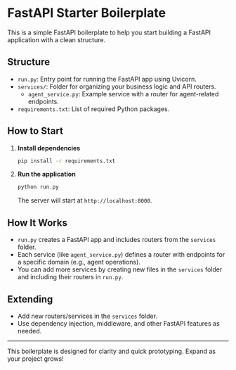 # FastAPI Starter Boilerplate

This is a simple FastAPI boilerplate to help you start building a FastAPI application with a clean structure.

## Structure

- `run.py`: Entry point for running the FastAPI app using Uvicorn.
- `services/`: Folder for organizing your business logic and API routers.
  - `agent_service.py`: Example service with a router for agent-related endpoints.
- `requirements.txt`: List of required Python packages.

## How to Start

1. **Install dependencies**
   ```bash
   pip install -r requirements.txt
   ```
2. **Run the application**
   ```bash
   python run.py
   ```
   The server will start at `http://localhost:8000`.

## How It Works

- `run.py` creates a FastAPI app and includes routers from the `services` folder.
- Each service (like `agent_service.py`) defines a router with endpoints for a specific domain (e.g., agent operations).
- You can add more services by creating new files in the `services` folder and including their routers in `run.py`.

## Extending

- Add new routers/services in the `services` folder.
- Use dependency injection, middleware, and other FastAPI features as needed.

---
This boilerplate is designed for clarity and quick prototyping. Expand as your project grows!

